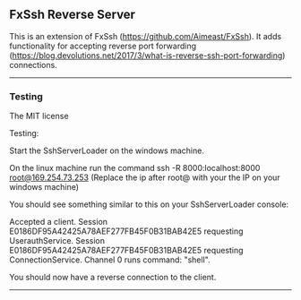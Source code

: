 ## FxSsh Reverse Server
This is an extension of FxSsh (https://github.com/Aimeast/FxSsh). It adds functionality for accepting reverse port forwarding (https://blog.devolutions.net/2017/3/what-is-reverse-ssh-port-forwarding) connections.

---

### Testing

The MIT license

Testing:

Start the SshServerLoader on the windows machine.

On the linux machine run the command ssh -R 8000:localhost:8000 root@169.254.73.253
(Replace the ip after root@ with your the IP on your windows machine)

You should see something similar to this on your SshServerLoader console:

Accepted a client.
Session E0186DF95A42425A78AEF277FB45F0B31BAB42E5 requesting UserauthService.
Session E0186DF95A42425A78AEF277FB45F0B31BAB42E5 requesting ConnectionService.
Channel 0 runs command: "shell".

You should now have a reverse connection to the client.

---
